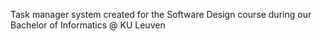 Task manager system created for the Software Design course during our Bachelor of Informatics @ KU Leuven
